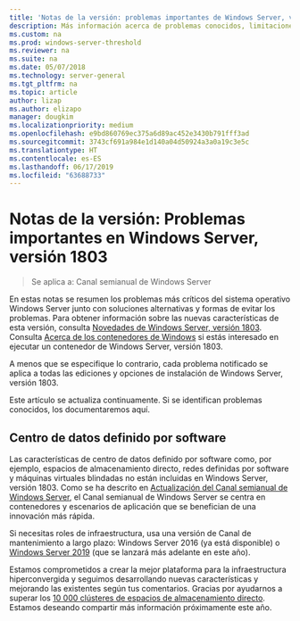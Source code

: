 ```yaml
---
title: 'Notas de la versión: problemas importantes de Windows Server, versión 1803'
description: Más información acerca de problemas conocidos, limitaciones u otra información necesaria antes de instalar Windows Server, versión 1803
ms.custom: na
ms.prod: windows-server-threshold
ms.reviewer: na
ms.suite: na
ms.date: 05/07/2018
ms.technology: server-general
ms.tgt_pltfrm: na
ms.topic: article
author: lizap
ms.author: elizapo
manager: dougkim
ms.localizationpriority: medium
ms.openlocfilehash: e9bd860769ec375a6d89ac452e3430b791fff3ad
ms.sourcegitcommit: 3743cf691a984e1d140a04d50924a3a0a19c3e5c
ms.translationtype: HT
ms.contentlocale: es-ES
ms.lasthandoff: 06/17/2019
ms.locfileid: "63688733"
---
```

# <a name="release-notes-important-issues-in-windows-server-version-1803"></a>Notas de la versión: Problemas importantes en Windows Server, versión 1803

>Se aplica a: Canal semianual de Windows Server

En estas notas se resumen los problemas más críticos del sistema operativo Windows Server junto con soluciones alternativas y formas de evitar los problemas. Para obtener información sobre las nuevas características de esta versión, consulta [Novedades de Windows Server, versión 1803](whats-new-in-windows-server-1803.md). Consulta [Acerca de los contenedores de Windows](https://docs.microsoft.com/virtualization/windowscontainers/about/) si estás interesado en ejecutar un contenedor de Windows Server, versión 1803. 

A menos que se especifique lo contrario, cada problema notificado se aplica a todas las ediciones y opciones de instalación de Windows Server, versión 1803.  

Este artículo se actualiza continuamente. Si se identifican problemas conocidos, los documentaremos aquí. 


## <a name="software-defined-datacenter"></a>Centro de datos definido por software

Las características de centro de datos definido por software como, por ejemplo, espacios de almacenamiento directo, redes definidas por software y máquinas virtuales blindadas no están incluidas en Windows Server, versión 1803. Como se ha descrito en [Actualización del Canal semianual de Windows Server](https://cloudblogs.microsoft.com/windowsserver/2018/03/29/windows-server-semi-annual-channel-update/), el Canal semianual de Windows Server se centra en contenedores y escenarios de aplicación que se benefician de una innovación más rápida. 

Si necesitas roles de infraestructura, usa una versión de Canal de mantenimiento a largo plazo: Windows Server 2016 (ya está disponible) o [Windows Server 2019](https://cloudblogs.microsoft.com/windowsserver/2018/03/20/introducing-windows-server-2019-now-available-in-preview) (que se lanzará más adelante en este año).

Estamos comprometidos a crear la mejor plataforma para la infraestructura hiperconvergida y seguimos desarrollando nuevas características y mejorando las existentes según tus comentarios. Gracias por ayudarnos a superar los [10 000 clústeres de espacios de almacenamiento directo](https://blogs.technet.microsoft.com/filecab/2018/03/27/storage-spaces-direct-momentum). Estamos deseando compartir más información próximamente este año.
